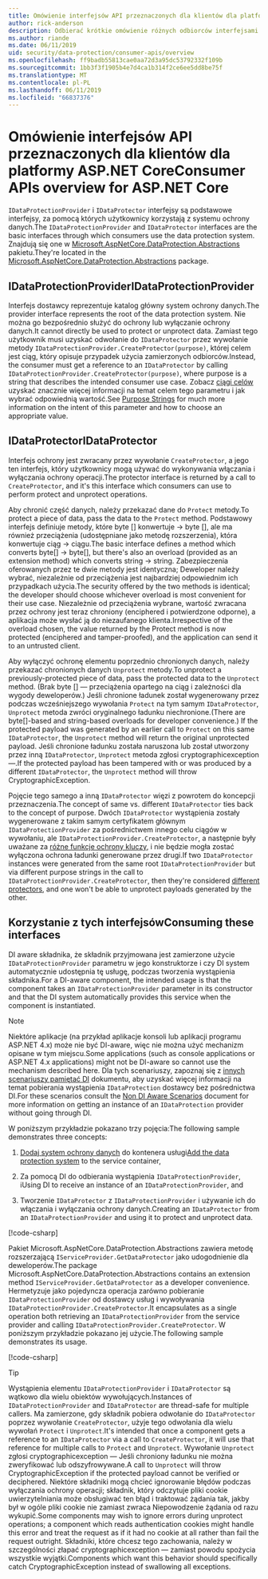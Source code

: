 ```yaml
---
title: Omówienie interfejsów API przeznaczonych dla klientów dla platformy ASP.NET Core
author: rick-anderson
description: Odbierać krótkie omówienie różnych odbiorców interfejsami API dostępnymi w bibliotece programu ASP.NET Core ochrony danych.
ms.author: riande
ms.date: 06/11/2019
uid: security/data-protection/consumer-apis/overview
ms.openlocfilehash: ff9badb55813cae0aa72d3a95dc53792332f109b
ms.sourcegitcommit: 1bb3f3f1905b4e7d4ca1b314f2ce6ee5dd8be75f
ms.translationtype: MT
ms.contentlocale: pl-PL
ms.lasthandoff: 06/11/2019
ms.locfileid: "66837376"
---
```

# <a name="consumer-apis-overview-for-aspnet-core"></a><span data-ttu-id="ae5b1-103">Omówienie interfejsów API przeznaczonych dla klientów dla platformy ASP.NET Core</span><span class="sxs-lookup"><span data-stu-id="ae5b1-103">Consumer APIs overview for ASP.NET Core</span></span>

<span data-ttu-id="ae5b1-104">`IDataProtectionProvider` i `IDataProtector` interfejsy są podstawowe interfejsy, za pomocą których użytkownicy korzystają z systemu ochrony danych.</span><span class="sxs-lookup"><span data-stu-id="ae5b1-104">The `IDataProtectionProvider` and `IDataProtector` interfaces are the basic interfaces through which consumers use the data protection system.</span></span> <span data-ttu-id="ae5b1-105">Znajdują się one w [Microsoft.AspNetCore.DataProtection.Abstractions](https://www.nuget.org/packages/Microsoft.AspNetCore.DataProtection.Abstractions/) pakietu.</span><span class="sxs-lookup"><span data-stu-id="ae5b1-105">They're located in the [Microsoft.AspNetCore.DataProtection.Abstractions](https://www.nuget.org/packages/Microsoft.AspNetCore.DataProtection.Abstractions/) package.</span></span>

## <a name="idataprotectionprovider"></a><span data-ttu-id="ae5b1-106">IDataProtectionProvider</span><span class="sxs-lookup"><span data-stu-id="ae5b1-106">IDataProtectionProvider</span></span>

<span data-ttu-id="ae5b1-107">Interfejs dostawcy reprezentuje katalog główny system ochrony danych.</span><span class="sxs-lookup"><span data-stu-id="ae5b1-107">The provider interface represents the root of the data protection system.</span></span> <span data-ttu-id="ae5b1-108">Nie można go bezpośrednio służyć do ochrony lub wyłączanie ochrony danych.</span><span class="sxs-lookup"><span data-stu-id="ae5b1-108">It cannot directly be used to protect or unprotect data.</span></span> <span data-ttu-id="ae5b1-109">Zamiast tego użytkownik musi uzyskać odwołanie do `IDataProtector` przez wywołanie metody `IDataProtectionProvider.CreateProtector(purpose)`, której celem jest ciąg, który opisuje przypadek użycia zamierzonych odbiorców.</span><span class="sxs-lookup"><span data-stu-id="ae5b1-109">Instead, the consumer must get a reference to an `IDataProtector` by calling `IDataProtectionProvider.CreateProtector(purpose)`, where purpose is a string that describes the intended consumer use case.</span></span> <span data-ttu-id="ae5b1-110">Zobacz [ciągi celów](xref:security/data-protection/consumer-apis/purpose-strings) uzyskać znacznie więcej informacji na temat celem tego parametru i jak wybrać odpowiednią wartość.</span><span class="sxs-lookup"><span data-stu-id="ae5b1-110">See [Purpose Strings](xref:security/data-protection/consumer-apis/purpose-strings) for much more information on the intent of this parameter and how to choose an appropriate value.</span></span>

## <a name="idataprotector"></a><span data-ttu-id="ae5b1-111">IDataProtector</span><span class="sxs-lookup"><span data-stu-id="ae5b1-111">IDataProtector</span></span>

<span data-ttu-id="ae5b1-112">Interfejs ochrony jest zwracany przez wywołanie `CreateProtector`, a jego ten interfejs, który użytkownicy mogą używać do wykonywania włączania i wyłączania ochrony operacji.</span><span class="sxs-lookup"><span data-stu-id="ae5b1-112">The protector interface is returned by a call to `CreateProtector`, and it's this interface which consumers can use to perform protect and unprotect operations.</span></span>

<span data-ttu-id="ae5b1-113">Aby chronić część danych, należy przekazać dane do `Protect` metody.</span><span class="sxs-lookup"><span data-stu-id="ae5b1-113">To protect a piece of data, pass the data to the `Protect` method.</span></span> <span data-ttu-id="ae5b1-114">Podstawowy interfejs definiuje metody, które byte [] konwertuje -> byte [], ale ma również przeciążenia (udostępniane jako metodę rozszerzenia), która konwertuje ciąg -> ciągu.</span><span class="sxs-lookup"><span data-stu-id="ae5b1-114">The basic interface defines a method which converts byte[] -> byte[], but there's also an overload (provided as an extension method) which converts string -> string.</span></span> <span data-ttu-id="ae5b1-115">Zabezpieczenia oferowanych przez te dwie metody jest identyczna; Deweloper należy wybrać, niezależnie od przeciążenia jest najbardziej odpowiednim ich przypadkach użycia.</span><span class="sxs-lookup"><span data-stu-id="ae5b1-115">The security offered by the two methods is identical; the developer should choose whichever overload is most convenient for their use case.</span></span> <span data-ttu-id="ae5b1-116">Niezależnie od przeciążenia wybrane, wartość zwracana przez ochrony jest teraz chroniony (enciphered i potwierdzone odporne), a aplikacja może wysłać ją do niezaufanego klienta.</span><span class="sxs-lookup"><span data-stu-id="ae5b1-116">Irrespective of the overload chosen, the value returned by the Protect method is now protected (enciphered and tamper-proofed), and the application can send it to an untrusted client.</span></span>

<span data-ttu-id="ae5b1-117">Aby wyłączyć ochronę elementu poprzednio chronionych danych, należy przekazać chronionych danych `Unprotect` metody.</span><span class="sxs-lookup"><span data-stu-id="ae5b1-117">To unprotect a previously-protected piece of data, pass the protected data to the `Unprotect` method.</span></span> <span data-ttu-id="ae5b1-118">(Brak byte [] — przeciążenia opartego na ciąg i zależności dla wygody deweloperów.) Jeśli chronione ładunek został wygenerowany przez podczas wcześniejszego wywołania `Protect` na tym samym `IDataProtector`, `Unprotect` metoda zwróci oryginalnego ładunku niechronione.</span><span class="sxs-lookup"><span data-stu-id="ae5b1-118">(There are byte[]-based and string-based overloads for developer convenience.) If the protected payload was generated by an earlier call to `Protect` on this same `IDataProtector`, the `Unprotect` method will return the original unprotected payload.</span></span> <span data-ttu-id="ae5b1-119">Jeśli chronione ładunku została naruszona lub został utworzony przez inną `IDataProtector`, `Unprotect` metoda zgłosi cryptographicexception —.</span><span class="sxs-lookup"><span data-stu-id="ae5b1-119">If the protected payload has been tampered with or was produced by a different `IDataProtector`, the `Unprotect` method will throw CryptographicException.</span></span>

<span data-ttu-id="ae5b1-120">Pojęcie tego samego a inną `IDataProtector` więzi z powrotem do koncepcji przeznaczenia.</span><span class="sxs-lookup"><span data-stu-id="ae5b1-120">The concept of same vs. different `IDataProtector` ties back to the concept of purpose.</span></span> <span data-ttu-id="ae5b1-121">Dwóch `IDataProtector` wystąpienia zostały wygenerowane z takim samym certyfikatem głównym `IDataProtectionProvider` za pośrednictwem innego celu ciągów w wywołaniu, ale `IDataProtectionProvider.CreateProtector`, a następnie były uważane za [różne funkcje ochrony kluczy](xref:security/data-protection/consumer-apis/purpose-strings), i nie będzie mogła zostać wyłączona ochrona ładunki generowane przez drugi.</span><span class="sxs-lookup"><span data-stu-id="ae5b1-121">If two `IDataProtector` instances were generated from the same root `IDataProtectionProvider` but via different purpose strings in the call to `IDataProtectionProvider.CreateProtector`, then they're considered [different protectors](xref:security/data-protection/consumer-apis/purpose-strings), and one won't be able to unprotect payloads generated by the other.</span></span>

## <a name="consuming-these-interfaces"></a><span data-ttu-id="ae5b1-122">Korzystanie z tych interfejsów</span><span class="sxs-lookup"><span data-stu-id="ae5b1-122">Consuming these interfaces</span></span>

<span data-ttu-id="ae5b1-123">DI aware składnika, że składnik przyjmowana jest zamierzone użycie `IDataProtectionProvider` parametru w jego konstruktorze i czy DI system automatycznie udostępnia tę usługę, podczas tworzenia wystąpienia składnika.</span><span class="sxs-lookup"><span data-stu-id="ae5b1-123">For a DI-aware component, the intended usage is that the component takes an `IDataProtectionProvider` parameter in its constructor and that the DI system automatically provides this service when the component is instantiated.</span></span>

> [!NOTE]
> <span data-ttu-id="ae5b1-124">Niektóre aplikacje (na przykład aplikacje konsoli lub aplikacji programu ASP.NET 4.x) może nie być DI-aware, więc nie można użyć mechanizm opisane w tym miejscu.</span><span class="sxs-lookup"><span data-stu-id="ae5b1-124">Some applications (such as console applications or ASP.NET 4.x applications) might not be DI-aware so cannot use the mechanism described here.</span></span> <span data-ttu-id="ae5b1-125">Dla tych scenariuszy, zapoznaj się z [innych scenariuszy pamiętać DI](xref:security/data-protection/configuration/non-di-scenarios) dokumentu, aby uzyskać więcej informacji na temat pobierania wystąpienia `IDataProtection` dostawcy bez pośrednictwa DI.</span><span class="sxs-lookup"><span data-stu-id="ae5b1-125">For these scenarios consult the [Non DI Aware Scenarios](xref:security/data-protection/configuration/non-di-scenarios) document for more information on getting an instance of an `IDataProtection` provider without going through DI.</span></span>

<span data-ttu-id="ae5b1-126">W poniższym przykładzie pokazano trzy pojęcia:</span><span class="sxs-lookup"><span data-stu-id="ae5b1-126">The following sample demonstrates three concepts:</span></span>

1. <span data-ttu-id="ae5b1-127">[Dodaj system ochrony danych](xref:security/data-protection/configuration/overview) do kontenera usługi</span><span class="sxs-lookup"><span data-stu-id="ae5b1-127">[Add the data protection system](xref:security/data-protection/configuration/overview) to the service container,</span></span>

2. <span data-ttu-id="ae5b1-128">Za pomocą DI do odbierania wystąpienia `IDataProtectionProvider`, i</span><span class="sxs-lookup"><span data-stu-id="ae5b1-128">Using DI to receive an instance of an `IDataProtectionProvider`, and</span></span>

3. <span data-ttu-id="ae5b1-129">Tworzenie `IDataProtector` z `IDataProtectionProvider` i używanie ich do włączania i wyłączania ochrony danych.</span><span class="sxs-lookup"><span data-stu-id="ae5b1-129">Creating an `IDataProtector` from an `IDataProtectionProvider` and using it to protect and unprotect data.</span></span>

[!code-csharp[](../using-data-protection/samples/protectunprotect.cs?highlight=26,34,35,36,37,38,39,40)]

<span data-ttu-id="ae5b1-130">Pakiet Microsoft.AspNetCore.DataProtection.Abstractions zawiera metodę rozszerzającą `IServiceProvider.GetDataProtector` jako udogodnienie dla deweloperów.</span><span class="sxs-lookup"><span data-stu-id="ae5b1-130">The package Microsoft.AspNetCore.DataProtection.Abstractions contains an extension method `IServiceProvider.GetDataProtector` as a developer convenience.</span></span> <span data-ttu-id="ae5b1-131">Hermetyzuje jako pojedyncza operacja zarówno pobieranie `IDataProtectionProvider` od dostawcy usług i wywoływania `IDataProtectionProvider.CreateProtector`.</span><span class="sxs-lookup"><span data-stu-id="ae5b1-131">It encapsulates as a single operation both retrieving an `IDataProtectionProvider` from the service provider and calling `IDataProtectionProvider.CreateProtector`.</span></span> <span data-ttu-id="ae5b1-132">W poniższym przykładzie pokazano jej użycie.</span><span class="sxs-lookup"><span data-stu-id="ae5b1-132">The following sample demonstrates its usage.</span></span>

[!code-csharp[](./overview/samples/getdataprotector.cs?highlight=15)]

>[!TIP]
> <span data-ttu-id="ae5b1-133">Wystąpienia elementu `IDataProtectionProvider` i `IDataProtector` są wątkowo dla wielu obiektów wywołujących.</span><span class="sxs-lookup"><span data-stu-id="ae5b1-133">Instances of `IDataProtectionProvider` and `IDataProtector` are thread-safe for multiple callers.</span></span> <span data-ttu-id="ae5b1-134">Ma zamierzone, gdy składnik pobiera odwołanie do `IDataProtector` poprzez wywołanie `CreateProtector`, użyje tego odwołania dla wielu wywołań `Protect` i `Unprotect`.</span><span class="sxs-lookup"><span data-stu-id="ae5b1-134">It's intended that once a component gets a reference to an `IDataProtector` via a call to `CreateProtector`, it will use that reference for multiple calls to `Protect` and `Unprotect`.</span></span> <span data-ttu-id="ae5b1-135">Wywołanie `Unprotect` zgłosi cryptographicexception — Jeśli chroniony ładunku nie można zweryfikować lub odszyfrowywane.</span><span class="sxs-lookup"><span data-stu-id="ae5b1-135">A call to `Unprotect` will throw CryptographicException if the protected payload cannot be verified or deciphered.</span></span> <span data-ttu-id="ae5b1-136">Niektóre składniki mogą chcieć ignorowanie błędów podczas wyłączania ochrony operacji; składnik, który odczytuje pliki cookie uwierzytelniania może obsługiwać ten błąd i traktować żądania tak, jakby był w ogóle pliki cookie nie zamiast zwraca Niepowodzenie żądania od razu wykupić.</span><span class="sxs-lookup"><span data-stu-id="ae5b1-136">Some components may wish to ignore errors during unprotect operations; a component which reads authentication cookies might handle this error and treat the request as if it had no cookie at all rather than fail the request outright.</span></span> <span data-ttu-id="ae5b1-137">Składniki, które chcesz tego zachowania, należy w szczególności złapać cryptographicexception — zamiast powodu spożycia wszystkie wyjątki.</span><span class="sxs-lookup"><span data-stu-id="ae5b1-137">Components which want this behavior should specifically catch CryptographicException instead of swallowing all exceptions.</span></span>
